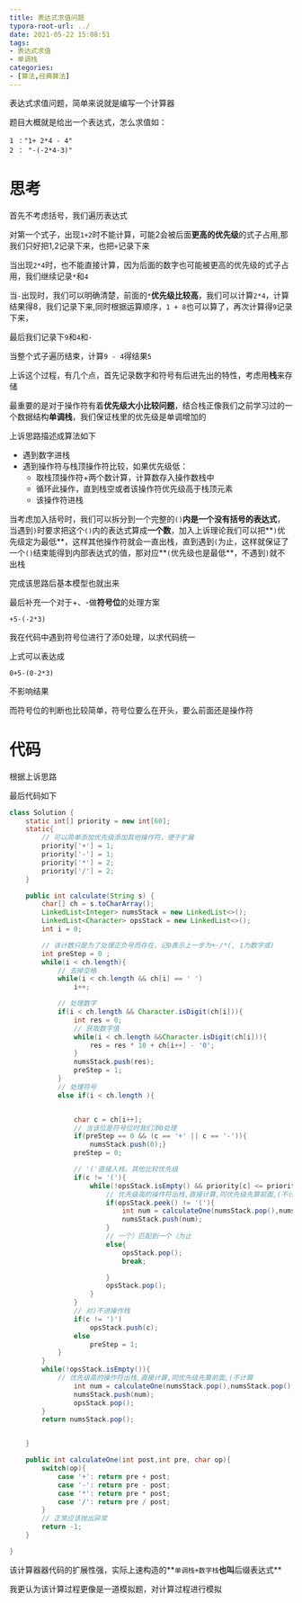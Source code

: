 ```yaml
---
title: 表达式求值问题
typora-root-url: ../
date: 2021-05-22 15:08:51
tags:
- 表达式求值
- 单调栈
categories:
- [算法,经典算法]
---
```


表达式求值问题，简单来说就是编写一个计算器

<!--more-->

题目大概就是给出一个表达式，怎么求值如：

```
1 ："1+ 2*4 - 4"
2 ： "-(-2*4-3)"
```

# 思考

首先不考虑括号，我们遍历表达式

对第一个式子，出现`1+2`时不能计算，可能2会被后面**更高的优先级**的式子占用,那我们只好把1,2记录下来，也把`+`记录下来

当出现`2*4`时，也不能直接计算，因为后面的数字也可能被更高的优先级的式子占用，我们继续记录`*`和`4`

当`-`出现时，我们可以明确清楚，前面的`*`**优先级比较高**，我们可以计算`2*4`，计算结果得8，我们记录下来,同时根据运算顺序，`1 + 8`也可以算了，再次计算得`9`记录下来，

最后我们记录下`9`和`4`和`-`

当整个式子遍历结束，计算`9 - 4`得结果`5`



上诉这个过程，有几个点，首先记录数字和符号有后进先出的特性，考虑用**栈**来存储

最重要的是对于操作符有着**优先级大小比较问题**，结合栈正像我们之前学习过的一个数据结构**单调栈**，我们保证栈里的优先级是单调增加的

上诉思路描述成算法如下

- 遇到数字进栈
- 遇到操作符与栈顶操作符比较，如果优先级低：
  - 取栈顶操作符+两个数计算，计算数存入操作数栈中
  - 循环此操作，直到栈空或者该操作符优先级高于栈顶元素
  - 该操作符进栈

当考虑加入括号时，我们可以拆分到一个完整的`()`**内是一个没有括号的表达式**，当遇到`)`时要求把这个`()`内的表达式算成**一个数**，加入上诉理论我们可以把**`)`优先级定为最低**，这样其他操作符就会一直出栈，直到遇到`(`为止，这样就保证了一个`()`结束能得到内部表达式的值，那对应**`(`优先级也是最低**，不遇到`)`就不出栈

完成该思路后基本模型也就出来

最后补充一个对于+、-做**符号位**的处理方案

`+5-(-2*3)`

我在代码中遇到符号位进行了添0处理，以求代码统一

上式可以表达成

`0+5-(0-2*3)`

不影响结果

而符号位的判断也比较简单，符号位要么在开头，要么前面还是操作符

# 代码

根据上诉思路

最后代码如下

```java
class Solution {
    static int[] priority = new int[60];
    static{
        // 可以简单添加优先级添加其他操作符，便于扩展
        priority['+'] = 1;
        priority['-'] = 1;
        priority['*'] = 2;
        priority['/'] = 2;
    }

    public int calculate(String s) {
        char[] ch = s.toCharArray();
        LinkedList<Integer> numsStack = new LinkedList<>();
        LinkedList<Character> opsStack = new LinkedList<>();
        int i = 0;

        // 该计数只是为了处理正负号而存在，记0表示上一步为+-/*(, 1为数字或)
        int preStep = 0 ;
        while(i < ch.length){
            // 去掉空格
            while(i < ch.length && ch[i] == ' ')
                i++;

            // 处理数字
            if(i < ch.length && Character.isDigit(ch[i])){
                int res = 0;
                // 获取数字值
                while(i < ch.length &&Character.isDigit(ch[i])){
                    res = res * 10 + ch[i++] - '0';
                }
                numsStack.push(res);
                preStep = 1;
            }
            // 处理符号
            else if(i < ch.length ){


                char c = ch[i++];
                // 当该位是符号位时我们添0处理
                if(preStep == 0 && (c == '+' || c == '-')){
                    numsStack.push(0);}
                preStep = 0;

                // '('直接入栈，其他比较优先级
                if(c != '('){
                    while(!opsStack.isEmpty() && priority[c] <= priority[opsStack.peek()]){
                        // 优先级高的操作符出栈,直接计算,同优先级先算前面,(不计算
                        if(opsStack.peek() != '('){
                            int num = calculateOne(numsStack.pop(),numsStack.pop(), opsStack.peek());
                            numsStack.push(num);
                        }
                        // 一个）匹配到一个（为止
                        else{
                            opsStack.pop();
                            break;

                        }
                        opsStack.pop();
                    }
                }
                // 对)不进操作栈
                if(c != ')')
                    opsStack.push(c);
                else
                    preStep = 1;
            }
        }
        while(!opsStack.isEmpty()){
            // 优先级高的操作符出栈,直接计算,同优先级先算前面,(不计算
                int num = calculateOne(numsStack.pop(),numsStack.pop(), opsStack.peek());
                numsStack.push(num);
                opsStack.pop();
        }
        return numsStack.pop();


    }

    public int calculateOne(int post,int pre, char op){
        switch(op){
            case '+': return pre + post;
            case '-': return pre - post;
            case '*': return pre * post;
            case '/': return pre / post;
        }
        // 正常应该抛出异常
        return -1;
    }

}
```

该计算器器代码的扩展性强，实际上速构造的**`单调栈+数字栈`**也叫**后缀表达式**

我更认为该计算过程更像是一道模拟题，对计算过程进行模拟